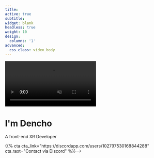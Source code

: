 ```yaml
---
title:
active: true
subtitle:
widget: blank
headless: true
weight: 10
design: 
  columns: '1'
advanced:
  css_class: video_body
---
```

<div id="particles-js"></div>
<div class="particleback"></div>
<script>
  particlesJS.load('particles-js', 'assets/particlesjs1.json', function() {
  console.log('callback - particles.js config loaded');
});
</script>

<div class="video_hero">
    <video muted autoplay="" name="media" loop=""><source src="https://thumbs.gfycat.com/ChillyThunderousIberiannase-mobile.mp4" type="video/mp4"></video>
    <div class="video_cover"></div>
</div>
<div class="headline">
    <h1 class="intro_0">
        I'm Dencho
    </h1>
    <p class="intro_1">
        A front-end XR Developer
    </p>
    <p class="intro_2">
        {{% cta cta_link="https://discordapp.com/users/102797530168844288" cta_text="Contact via Discord" %}}-->
    </p>
</div>

<script>
    ScrollReveal().reveal('.video_hero', { delay: 500, origin: 'top', reset: true });
    ScrollReveal().reveal('.intro_0', { delay: 750, origin: 'bottom', reset: true });
    ScrollReveal().reveal('.intro_1', { delay: 1000, origin: 'bottom', reset: true });
    ScrollReveal().reveal('.intro_2', { delay: 1250, origin: 'bottom', reset: true });
</script>

<!--{{% cta cta_link="https://discordapp.com/users/102797530168844288" cta_text="Contact via Discord" %}}-->
<!--script>
  var tag = document.createElement('script');
  tag.src = "https://www.youtube.com/iframe_api";

  var firstScriptTag = document.getElementsByTagName('script')[0];
  firstScriptTag.parentNode.insertBefore(tag, firstScriptTag);

  var video_frame;
  function onYouTubeIframeAPIReady() {
    video_frame = new YT.Player('video_frame', {
          height: '740',
          width: '1080',
          videoId: 'zsAvdJypnj8',
          host: 'http://www.youtube-nocookie.com',//privacy mode
          playerVars: { 
            'autoplay': 1,
            'controls': 0, //hide controls
            'autohide': 1,
            'modestbranding': 1, //hide brand
            'showinfo': 0, //hide video info
            'mute' : 1 //video is muted
                      },
          events: {
            'onReady': onPlayerReady,
            'onStateChange': onPlayerStateChange
          }
        });
        }
        function onPlayerReady(event) {
          goToStart(event);
        }
        function onPlayerStateChange(event) {
          var tm = video_frame.getCurrentTime();
          if (event.data == YT.PlayerState.ENDED) {
            console.log("ENDED");
            goToStart(event);
          }
          if(event.data == YT.PlayerState.CUED){
            console.log("CUED");
            goToStart(event);
          }

        }
        function goToStart(event) {
          event.target.seekTo(0,1);
          video_frame.playVideo();
        }
</script-->
